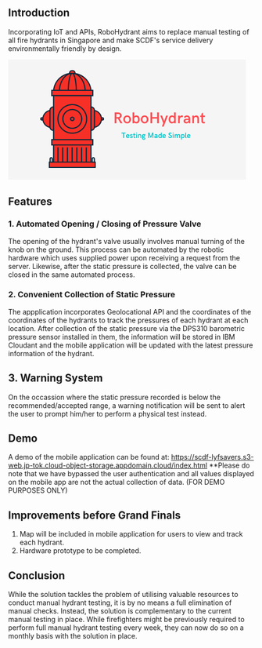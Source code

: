 ## Introduction

Incorporating IoT and APIs, RoboHydrant aims to replace manual testing of all fire hydrants in Singapore and make SCDF's service delivery environmentally friendly by design.

![logo](/assets/logo_small.png)

## Features
### 1. Automated Opening / Closing of Pressure Valve

The opening of the hydrant's valve usually involves manual turning of the knob on the ground. This process can be automated by the robotic hardware which uses supplied power upon receiving a request from the server. Likewise, after the static pressure is collected, the valve can be closed in the same automated process.

### 2. Convenient Collection of Static Pressure

The appplication incorporates Geolocational API and the coordinates of the coordinates of the hydrants to track the pressures of each hydrant at each location. After collection of the static pressure via the DPS310 barometric pressure sensor installed in them, the information will be stored in IBM Cloudant and the mobile application will be updated with the latest pressure information of the hydrant. 

## 3. Warning System

On the occassion where the static pressure recorded is below the recommended/accepted range, a warning notification will be sent to alert the user to prompt him/her to perform a physical test instead.

## Demo

A demo of the mobile application can be found at: https://scdf-lyfsavers.s3-web.jp-tok.cloud-object-storage.appdomain.cloud/index.html
**Please do note that we have bypassed the user authentication and all values displayed on the mobile app are not the actual collection of data. (FOR DEMO PURPOSES ONLY)

## Improvements before Grand Finals

1. Map will be included in mobile application for users to view and track each hydrant.
2. Hardware prototype to be completed.

## Conclusion

While the solution tackles the problem of utilising valuable resources to conduct manual hydrant testing, it is by no means a full elimination of manual checks. Instead, the solution is complementary to the current manual testing in place. While firefighters might be previously required to perform full manual hydrant testing every week, they can now do so on a monthly basis with the solution in place.
